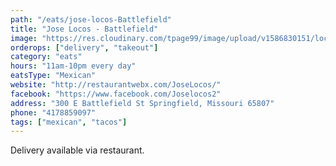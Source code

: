 ```yaml
---
path: "/eats/jose-locos-Battlefield"
title: "Jose Locos - Battlefield"
image: "https://res.cloudinary.com/tpage99/image/upload/v1586830151/local417eats/local417eatslogo.png"
orderops: ["delivery", "takeout"]
category: "eats"
hours: "11am-10pm every day"
eatsType: "Mexican"
website: "http://restaurantwebx.com/JoseLocos/"
facebook: "https://www.facebook.com/Joselocos2"
address: "300 E Battlefield St Springfield, Missouri 65807"
phone: "4178859097"
tags: ["mexican", "tacos"]
---
```


Delivery available via restaurant.
